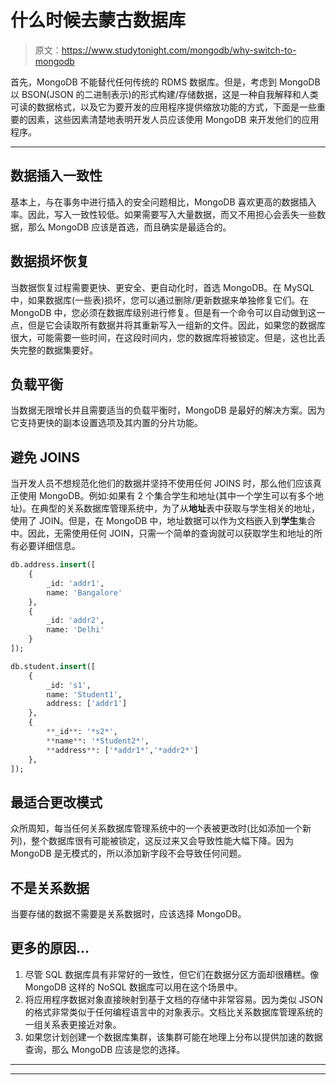 # 什么时候去蒙古数据库

> 原文：<https://www.studytonight.com/mongodb/why-switch-to-mongodb>

首先，MongoDB 不能替代任何传统的 RDMS 数据库。但是，考虑到 MongoDB 以 BSON(JSON 的二进制表示)的形式构建/存储数据，这是一种自我解释和人类可读的数据格式，以及它为要开发的应用程序提供缩放功能的方式，下面是一些重要的因素，这些因素清楚地表明开发人员应该使用 MongoDB 来开发他们的应用程序。

* * *

## 数据插入一致性

基本上，与在事务中进行插入的安全问题相比，MongoDB 喜欢更高的数据插入率。因此，写入一致性较低。如果需要写入大量数据，而又不用担心会丢失一些数据，那么 MongoDB 应该是首选，而且确实是最适合的。

## 数据损坏恢复

当数据恢复过程需要更快、更安全、更自动化时，首选 MongoDB。在 MySQL 中，如果数据库(一些表)损坏，您可以通过删除/更新数据来单独修复它们。在 MongoDB 中，您必须在数据库级别进行修复。但是有一个命令可以自动做到这一点，但是它会读取所有数据并将其重新写入一组新的文件。因此，如果您的数据库很大，可能需要一些时间，在这段时间内，您的数据库将被锁定。但是，这也比丢失完整的数据集要好。

## 负载平衡

当数据无限增长并且需要适当的负载平衡时，MongoDB 是最好的解决方案。因为它支持更快的副本设置选项及其内置的分片功能。

## 避免 JOINS

当开发人员不想规范化他们的数据并坚持不使用任何 JOINS 时，那么他们应该真正使用 MongoDB。例如:如果有 2 个集合学生和地址(其中一个学生可以有多个地址)。在典型的关系数据库管理系统中，为了从**地址**表中获取与学生相关的地址，使用了 JOIN。但是，在 MongoDB 中，地址数据可以作为文档嵌入到**学生**集合中。因此，无需使用任何 JOIN，只需一个简单的查询就可以获取学生和地址的所有必要详细信息。

```sql
db.address.insert([
    {
        _id: 'addr1',
        name: 'Bangalore'
    },
    {
        _id: 'addr2',
        name: 'Delhi'
    }
]);

db.student.insert([
    {
        _id: 's1',
        name: 'Student1',
        address: ['addr1']
    },
    {
        **_id**: '*s2*',
        **name**: '*Student2*',
        **address**: ['*addr1*','*addr2*']
    },
]);
```

## 最适合更改模式

众所周知，每当任何关系数据库管理系统中的一个表被更改时(比如添加一个新列)，整个数据库很有可能被锁定，这反过来又会导致性能大幅下降。因为 MongoDB 是无模式的，所以添加新字段不会导致任何问题。

## 不是关系数据

当要存储的数据不需要是关系数据时，应该选择 MongoDB。

## 更多的原因...

1.  尽管 SQL 数据库具有非常好的一致性，但它们在数据分区方面却很糟糕。像 MongoDB 这样的 NoSQL 数据库可以用在这个场景中。
2.  将应用程序数据对象直接映射到基于文档的存储中非常容易。因为类似 JSON 的格式非常类似于任何编程语言中的对象表示。文档比关系数据库管理系统的一组关系表更接近对象。
3.  如果您计划创建一个数据库集群，该集群可能在地理上分布以提供加速的数据查询，那么 MongoDB 应该是您的选择。

* * *

* * *